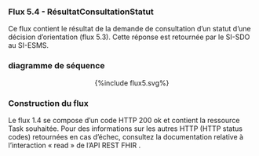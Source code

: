 
### Flux 5.4 - RésultatConsultationStatut

Ce flux contient le résultat de la demande de consultation d’un statut d’une décision d’orientation (flux 5.3). Cette réponse est retournée par le SI-SDO au SI-ESMS.

### diagramme de séquence 

<div style="text-align:center;"> {%include flux5.svg%} </div>


### Construction du flux

Le flux 1.4 se compose d’un code HTTP 200 ok et contient la ressource Task souhaitée.
Pour des informations sur les autres HTTP (HTTP status codes) retournées en cas d’échec, consultez la documentation relative à l’interaction « read » de l’API REST FHIR .
